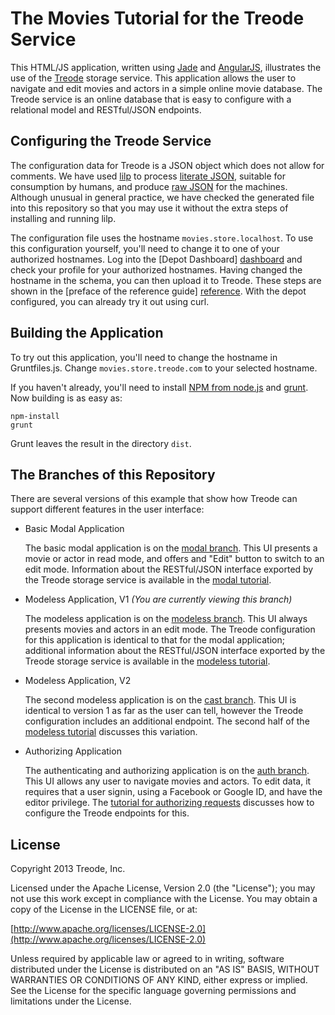 # The Movies Tutorial for the Treode Service

This HTML/JS application, written using [Jade][jade] and [AngularJS][angular], illustrates the use
of the [Treode][treode] storage service.  This application allows the user to navigate and edit
movies and actors in a simple online movie database.  The Treode service is an online database that
is easy to configure with a relational model and RESTful/JSON endpoints.

## Configuring the Treode Service

The configuration data for Treode is a JSON object which does not allow for comments.  We have used
[lilp][lilp] to process [literate&nbsp;JSON][schema-literate], suitable for consumption by humans,
and produce [raw&nbsp;JSON][schema-json] for the machines.  Although unusual in general practice, we
have checked the generated file into this repository so that you may use it without the extra steps
of installing and running lilp.

The configuration file uses the hostname `movies.store.localhost`.  To use this configuration
yourself, you'll need to change it to one of your authorized hostnames.  Log into the [Depot
Dashboard] [dashboard] and check your profile for your authorized hostnames.  Having changed the
hostname in the schema, you can then upload it to Treode.  These steps are shown in the [preface of
the reference guide] [reference].  With the depot configured, you can already try it out using curl.

## Building the Application

To try out this application, you'll need to change the hostname in Gruntfiles.js.  Change
`movies.store.treode.com` to your selected hostname.

If you haven't already, you'll need to install [NPM&nbsp;from&nbsp;node.js][nodejs-install] and
[grunt][grunt-start].  Now building is as easy as:

    npm-install
    grunt

Grunt leaves the result in the directory `dist`.

## The Branches of this Repository

There are several versions of this example that show how Treode can support different features in
the user interface:

* Basic Modal Application

  The basic modal application is on the [modal branch][source-modal].  This UI presents a movie or
  actor in read mode, and offers and "Edit" button to switch to an edit mode.  Information about the
  RESTful/JSON interface exported by the Treode storage service is available in the
  [modal&nbsp;tutorial][tutorial-modal].

* Modeless Application, V1 *(You are currently viewing this branch)*

  The modeless application is on the [modeless branch][source-modeless].  This UI always presents
  movies and actors in an edit mode.  The Treode configuration for this application is identical to
  that for the modal application; additional information about the RESTful/JSON interface exported
  by the Treode storage service is available in the [modeless&nbsp;tutorial][tutorial-modeless].

* Modeless Application, V2

  The second modeless application is on the [cast branch][source-cast].  This UI is identical to
  version 1 as far as the user can tell, however the Treode configuration includes an additional
  endpoint.  The second half of the [modeless&nbsp;tutorial][tutorial-modeless] discusses this
  variation.

* Authorizing Application

  The authenticating and authorizing application is on the [auth branch][source-auth].  This UI
  allows any user to navigate movies and actors.  To edit data, it requires that a user signin,
  using a Facebook or Google ID, and have the editor privilege.  The [tutorial for authorizing
  requests][tutorial-auth] discusses how to configure the Treode endpoints for this.

## License

Copyright 2013 Treode, Inc.

Licensed under the Apache License, Version 2.0 (the "License");
you may not use this work except in compliance with the License.
You may obtain a copy of the License in the LICENSE file, or at:

  [http://www.apache.org/licenses/LICENSE-2.0](http://www.apache.org/licenses/LICENSE-2.0)

Unless required by applicable law or agreed to in writing, software
distributed under the License is distributed on an "AS IS" BASIS,
WITHOUT WARRANTIES OR CONDITIONS OF ANY KIND, either express or implied.
See the License for the specific language governing permissions and
limitations under the License.

[angular]: http://angularjs.org/ "AngularJS"
[dashboard]: https://dashboard.treode.com "Depot Dashboard"
[jade]: http://jade-lang.com/ "Jade Language"
[lilp]: https://github.com/mikaa123/lilp "Lightweight Literate Programming"
[grunt-start]: http://gruntjs.com/getting-started "Getting started with grunt"
[nodejs-install]: http://nodejs.org/download/ "Install node.js and npm"
[reference]: http://treode.com/reference#upload "Uploading a Depot Schema"
[schema-json]: movies-schema.json "The JSON configuration for Treode"
[schema-literate]: movies-schema.json.md "The literate configuration for Treode"
[source-auth]: https://github.com/Treode/movies-example/tree/auth/master "Source for authenticating and authorizing example"
[source-cast]: https://github.com/Treode/movies-example/tree/cast/master "Source for cast example"
[source-modal]: https://github.com/Treode/movies-example "Source for modal example"
[source-modeless]: https://github.com/Treode/movies-example/tree/modeless/master "Source for modeless example"
[treode]: http://treode.com "Treode"
[tutorial-auth]: http://treode.com/tutorial/authorizing.html "Tutorial for authenticating and authorizing example"
[tutorial-modal]: http://treode.com/tutorial "Tutorial for modal example"
[tutorial-modeless]: http://treode.com/tutorial/modeless.html "Tutorial for modeless example"
